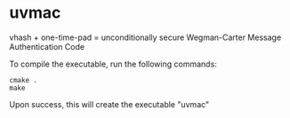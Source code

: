# uvmac

vhash + one-time-pad = unconditionally secure Wegman-Carter Message Authentication Code

To compile the executable, run the following commands:
```
cmake .
make
```
Upon success, this will create the executable "uvmac"
